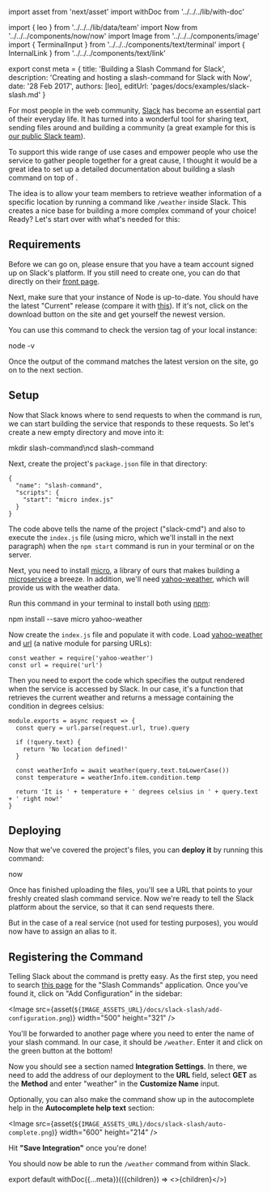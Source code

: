 import asset from 'next/asset'
import withDoc from '../../../lib/with-doc'

import { leo } from '../../../lib/data/team'
import Now from '../../../components/now/now'
import Image from '../../../components/image'
import { TerminalInput } from '../../../components/text/terminal'
import { InternalLink } from '../../../components/text/link'

export const meta = {
  title: 'Building a Slash Command for Slack',
  description: 'Creating and hosting a slash-command for Slack with Now',
  date: '28 Feb 2017',
  authors: [leo],
  editUrl: 'pages/docs/examples/slack-slash.md'
}

For most people in the web community, [Slack](https://slack.com/) has become an essential part of their everyday life. It has turned into a wonderful tool for sharing text, sending files around and building a community (a great example for this is [our public Slack team](https://zeit.chat/)).

To support this wide range of use cases and empower people who use the service to gather people together for a great cause, I thought it would be a great idea to set up a detailed documentation about building a slash command on top of <Now color="#000" />.

The idea is to allow your team members to retrieve weather information of a specific location by running a command like `/weather` inside Slack. This creates a nice base for building a more complex command of your choice!
Ready? Let's start over with what's needed for this:

## Requirements

Before we can go on, please ensure that you have a team account signed up on Slack's platform. If you still need to create one, you can do that directly on their [front page](https://slack.com/).

Next, make sure that your instance of Node is up-to-date. You should have the latest "Current" release (compare it with [this](https://nodejs.org/)). If it's not, click on the download button on the site and get yourself the newest version.

You can use this command to check the version tag of your local instance:

<TerminalInput>node -v</TerminalInput>

Once the output of the command matches the latest version on the site, go on to the next section.

## Setup

Now that Slack knows where to send requests to when the command is run, we can start building the service that responds to these requests. So let's create a new empty directory and move into it:

<TerminalInput>
  mkdir slash-command\ncd slash-command
</TerminalInput>

Next, create the project's `package.json` file in that directory:

```
{
  "name": "slash-command",
  "scripts": {
    "start": "micro index.js"
  }
}
```

The code above tells <Now color="#000" /> the name of the project ("slack-cmd") and also to execute the `index.js` file (using micro, which we'll install in the next paragraph) when the `npm start` command is run in your terminal or on the server.

Next, you need to install [micro](https://github.com/zeit/micro), a library of ours that makes building a [microservice](https://zeit.co/docs/examples/json-api) a breeze. In addition, we'll need [yahoo-weather](https://www.npmjs.com/package/yahoo-weather), which will provide us with the weather data.

Run this command in your terminal to install both using [npm](https://www.npmjs.com/):

<TerminalInput>
  npm install --save micro yahoo-weather
</TerminalInput>

Now create the `index.js` file and populate it with code. Load [yahoo-weather](https://www.npmjs.com/package/yahoo-weather) and [url](https://nodejs.org/api/url.html) (a native module for parsing URLs):

```
const weather = require('yahoo-weather')
const url = require('url')
```

Then you need to export the code which specifies the output rendered when the service is accessed by Slack. In our case, it's a function that retrieves the current weather and returns a message containing the condition in degrees celsius:

```
module.exports = async request => {
  const query = url.parse(request.url, true).query

  if (!query.text) {
    return 'No location defined!'
  }

  const weatherInfo = await weather(query.text.toLowerCase())
  const temperature = weatherInfo.item.condition.temp

  return 'It is ' + temperature + ' degrees celsius in ' + query.text + ' right now!'
}
```

## Deploying

Now that we've covered the project's files, you can **deploy it** by running this command:

<TerminalInput>now</TerminalInput>

Once <Now color="#000" /> has finished uploading the files, you'll see a URL that points to your freshly created slash command service. Now we're ready to tell the Slack platform about the service, so that it can send requests there.

But in the case of a real service (not used for testing purposes), you would now have to <InternalLink href="/docs/features/aliases">assign an alias</InternalLink> to it.

## Registering the Command

Telling Slack about the command is pretty easy. As the first step, you need to search [this page](https://slack.com/apps) for the "Slash Commands" application. Once you've found it, click on "Add Configuration" in the sidebar:

<Image
  src={asset(`${IMAGE_ASSETS_URL}/docs/slack-slash/add-configuration.png`)}
  width="500"
  height="321"
/>

You'll be forwarded to another page where you need to enter the name of your slash command. In our case, it should be `/weather`. Enter it and click on the green button at the bottom!

Now you should see a section named **Integration Settings**. In there, we need to add the address of our deployment to the **URL** field, select **GET** as the **Method** and enter "weather" in the **Customize Name** input.

Optionally, you can also make the command show up in the autocomplete help in the **Autocomplete help text** section:

<Image
  src={asset(`${IMAGE_ASSETS_URL}/docs/slack-slash/auto-complete.png`)}
  width="600"
  height="214"
/>

Hit **"Save Integration"** once you're done!

You should now be able to run the `/weather` command from within Slack.

export default withDoc({...meta})(({children}) => <>{children}</>)
